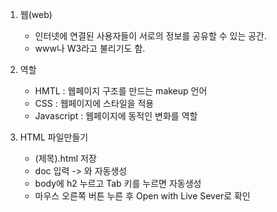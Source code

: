 1. 웹(web)
    * 인터넷에 연결된 사용자들이 서로의 정보를 공유할 수 있는 공간.
    * www나 W3라고 불리기도 함.  

2. 역할
    * HMTL : 웹페이지 구조를 만드는 makeup 언어
    * CSS : 웹페이지에 스타일을 적용
    * Javascript : 웹페이지에 동적인 변화를 역할

3. HTML 파일만들기 
    * (제목).html 저장
    * doc 입력  -> <head> 와 <body> 자동생성
    * body에 h2 누르고 Tab 키를 누르면 자동생성
    * 마우스 오른쪽 버튼 누른 후 Open with Live Sever로 확인
